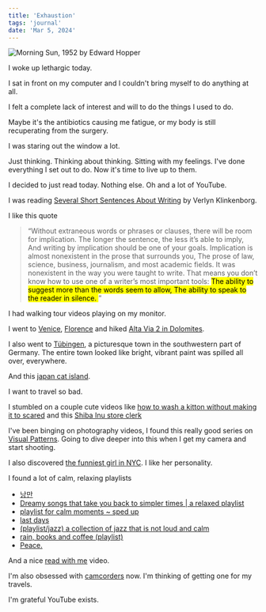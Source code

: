 ```yaml
---
title: 'Exhaustion'
tags: 'journal'
date: 'Mar 5, 2024'
---
```


![Morning Sun, 1952 by Edward Hopper](/images/morning.jpeg)

I woke up lethargic today.

I sat in front on my computer and I couldn't bring myself to do anything at all.

I felt a complete lack of interest and will to do the things I used to do.

Maybe it's the antibiotics causing me fatigue, or my body is still recuperating from the surgery.

I was staring out the window a lot.

Just thinking. Thinking about thinking. Sitting with my feelings. I've done everything I set out to do. Now it's time to live up to them.

I decided to just read today. Nothing else. Oh and a lot of YouTube.

I was reading [Several Short Sentences About Writing](https://www.goodreads.com/book/show/13155290-several-short-sentences-about-writing) by Verlyn Klinkenborg.

I like this quote

> “Without extraneous words or phrases or clauses, there will be room for implication. The longer the sentence, the less it’s able to imply, And writing by implication should be one of your goals. Implication is almost nonexistent in the prose that surrounds you, The prose of law, science, business, journalism, and most academic fields. It was nonexistent in the way you were taught to write. That means you don’t know how to use one of a writer’s most important tools: <mark>The ability to suggest more than the words seem to allow, The ability to speak to the reader in silence. </mark>”

I had walking tour videos playing on my monitor.

I went to [Venice](https://www.youtube.com/watch?v=kccv6YJZ0P4), [Florence](https://www.youtube.com/watch?v=2aZlTVnq2eQ) and hiked [Alta Via 2 in Dolomites](https://www.youtube.com/watch?v=WKcnvPDgifA).

I also went to [Tübingen](https://www.youtube.com/watch?v=jVAVdk819TI), a picturesque town in the southwestern part of Germany. The entire town looked like bright, vibrant paint was spilled all over, everywhere.

And this [japan cat island](https://www.youtube.com/watch?v=wjfuB8Xjhc4).

I want to travel so bad.

I stumbled on a couple cute videos like [how to wash a kitton without making it to scared](https://www.youtube.com/watch?v=ymxEmbALjIo) and this [Shiba Inu store clerk](https://www.youtube.com/watch?v=E6CcUj2mDbI)

I've been binging on photography videos, I found this really good series on [Visual Patterns](https://www.youtube.com/playlist?list=PLTQtLjIqecdydlanOGh6iwoWOb9VxpDts). Going to dive deeper into this when I get my camera and start shooting.

I also discovered [the funniest girl in NYC](https://www.youtube.com/watch?v=yJF5XlNzDgY). I like her personality.

I found a lot of calm, relaxing playlists

- [낭만](https://www.youtube.com/watch?v=yw4N_GoIA-k)
- [Dreamy songs that take you back to simpler times | a relaxed playlist](https://www.youtube.com/watch?v=_yJu15Qq3To&t=2085s)
- [playlist for calm moments ~ sped up](https://www.youtube.com/watch?v=FjBVw3NWvYI&t=146s)
- [last days](https://www.youtube.com/watch?v=P6yq-HfwnFc&t=189s)
- [(playlist/jazz) a collection of jazz that is not loud and calm](https://www.youtube.com/watch?v=p22EqQBYRBM)
- [rain, books and coffee (playlist)](https://www.youtube.com/watch?v=R-bI0AhSyU0&t=5s)
- [Peace.](https://www.youtube.com/watch?v=NBgloVgJD7M&t=535s)

And a nice [read with me](https://www.youtube.com/watch?v=bfcnpktwuq0) video.

I'm also obsessed with [camcorders](https://www.youtube.com/watch?v=M1I0Z9uldlg) now. I'm thinking of getting one for my travels.

I'm grateful YouTube exists.
